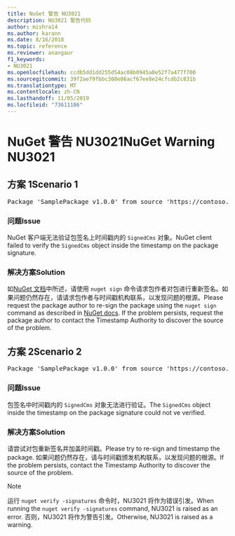 ```yaml
---
title: NuGet 警告 NU3021
description: NU3021 警告代码
author: mishra14
ms.author: karann
ms.date: 8/16/2018
ms.topic: reference
ms.reviewer: anangaur
f1_keywords:
- NU3021
ms.openlocfilehash: ccdb5dd1dd255d54ac08b0945a0e52f7a477f700
ms.sourcegitcommit: 39f2ae79fbbc308e06acf67ee8e24cfcdb2c831b
ms.translationtype: MT
ms.contentlocale: zh-CN
ms.lasthandoff: 11/05/2019
ms.locfileid: "73611186"
---
```

# <a name="nuget-warning-nu3021"></a><span data-ttu-id="d4abc-103">NuGet 警告 NU3021</span><span class="sxs-lookup"><span data-stu-id="d4abc-103">NuGet Warning NU3021</span></span>

## <a name="scenario-1"></a><span data-ttu-id="d4abc-104">方案 1</span><span class="sxs-lookup"><span data-stu-id="d4abc-104">Scenario 1</span></span>

<pre>Package 'SamplePackage v1.0.0' from source 'https://contoso.com/index.json': The primary signature's timestamp signature validation failed.</pre>

### <a name="issue"></a><span data-ttu-id="d4abc-105">问题</span><span class="sxs-lookup"><span data-stu-id="d4abc-105">Issue</span></span>

<span data-ttu-id="d4abc-106">NuGet 客户端无法验证包签名上时间戳内的 `SignedCms` 对象。</span><span class="sxs-lookup"><span data-stu-id="d4abc-106">NuGet client failed to verify the `SignedCms` object inside the timestamp on the package signature.</span></span>


### <a name="solution"></a><span data-ttu-id="d4abc-107">解决方案</span><span class="sxs-lookup"><span data-stu-id="d4abc-107">Solution</span></span>

<span data-ttu-id="d4abc-108">如[NuGet 文档](https://docs.microsoft.com/nuget/create-packages/sign-a-package)中所述，请使用 `nuget sign` 命令请求包作者对包进行重新签名。如果问题仍然存在，请请求包作者与时间戳机构联系，以发现问题的根源。</span><span class="sxs-lookup"><span data-stu-id="d4abc-108">Please request the package author to re-sign the package using the `nuget sign` command as described in [NuGet docs](https://docs.microsoft.com/nuget/create-packages/sign-a-package). If the problem persists, request the package author to contact the Timestamp Authority to discover the source of the problem.</span></span>



## <a name="scenario-2"></a><span data-ttu-id="d4abc-109">方案 2</span><span class="sxs-lookup"><span data-stu-id="d4abc-109">Scenario 2</span></span>

<pre>Package 'SamplePackage v1.0.0' from source 'https://contoso.com/index.json': The timestamp signature validation failed.</pre>

### <a name="issue"></a><span data-ttu-id="d4abc-110">问题</span><span class="sxs-lookup"><span data-stu-id="d4abc-110">Issue</span></span>

<span data-ttu-id="d4abc-111">包签名中时间戳内的 `SignedCms` 对象无法进行验证。</span><span class="sxs-lookup"><span data-stu-id="d4abc-111">The `SignedCms` object inside the timestamp on the package signature could not ve verified.</span></span>


### <a name="solution"></a><span data-ttu-id="d4abc-112">解决方案</span><span class="sxs-lookup"><span data-stu-id="d4abc-112">Solution</span></span>

<span data-ttu-id="d4abc-113">请尝试对包重新签名并加盖时间戳。</span><span class="sxs-lookup"><span data-stu-id="d4abc-113">Please try to re-sign and timestamp the package.</span></span> <span data-ttu-id="d4abc-114">如果问题仍然存在，请与时间戳颁发机构联系，以发现问题的根源。</span><span class="sxs-lookup"><span data-stu-id="d4abc-114">If the problem persists, contact the Timestamp Authority to discover the source of the problem.</span></span>


> [!Note]
> <span data-ttu-id="d4abc-115">运行 `nuget verify -signatures` 命令时，NU3021 将作为错误引发。</span><span class="sxs-lookup"><span data-stu-id="d4abc-115">When running the `nuget verify -signatures` command, NU3021 is raised as an error.</span></span> <span data-ttu-id="d4abc-116">否则，NU3021 将作为警告引发。</span><span class="sxs-lookup"><span data-stu-id="d4abc-116">Otherwise, NU3021 is raised as a warning.</span></span>